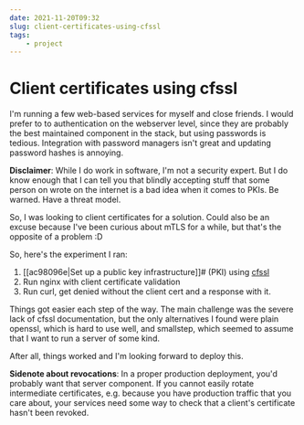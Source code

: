 ```yaml
---
date: 2021-11-20T09:32
slug: client-certificates-using-cfssl
tags:
    - project
---
```


# Client certificates using cfssl

I'm running a few web-based services for myself and close friends.
I would prefer to to authentication on the webserver level, since they are probably the best
maintained component in the stack, but using passwords is tedious.
Integration with password managers isn't great and updating password hashes is annoying.

**Disclaimer**: While I do work in software, I'm not a security expert. But I do know enough that
I can tell you that blindly accepting stuff that some person on wrote on the internet is a bad idea
when it comes to PKIs. Be warned. Have a threat model.

So, I was looking to client certificates for a solution.
Could also be an excuse because I've been curious about mTLS for a while, but that's the opposite of
a problem :D

So, here's the experiment I ran:

1. [[ac98096e|Set up a public key infrastructure]]# (PKI) using
   [cfssl](https://github.com/cloudflare/cfsslhttps://github.com/cloudflare/cfssl)
2. Run nginx with client certificate validation
3. Run curl, get denied without the client cert and a response with it.

Things got easier each step of the way. The main challenge was the severe lack of cfssl
documentation, but the only alternatives I found were plain openssl, which is hard to use well, and
smallstep, which seemed to assume that I want to run a server of some kind.

After all, things worked and I'm looking forward to deploy this.

**Sidenote about revocations**: In a proper production deployment, you'd probably want that server
component. If you cannot easily rotate intermediate certificates, e.g. because you have production
traffic that you care about, your services need some way to check that a client's certificate hasn't
been revoked.

